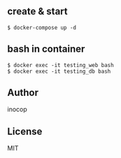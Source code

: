 ## create & start
```
$ docker-compose up -d
```

## bash in container
```
$ docker exec -it testing_web bash
$ docker exec -it testing_db bash
```

## Author
inocop

## License
MIT